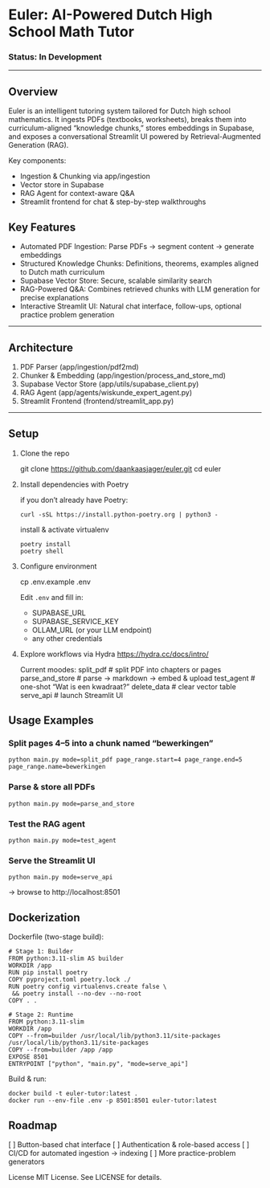 # Euler: AI-Powered Dutch High School Math Tutor

### Status: In Development

---

## Overview
Euler is an intelligent tutoring system tailored for Dutch high school mathematics. It ingests PDFs (textbooks, worksheets), breaks them into curriculum-aligned “knowledge chunks,” stores embeddings in Supabase, and exposes a conversational Streamlit UI powered by Retrieval-Augmented Generation (RAG).

Key components:
- Ingestion & Chunking via app/ingestion
- Vector store in Supabase
- RAG Agent for context-aware Q&A
- Streamlit frontend for chat & step-by-step walkthroughs



## Key Features
- Automated PDF Ingestion:
  Parse PDFs → segment content → generate embeddings
- Structured Knowledge Chunks:
  Definitions, theorems, examples aligned to Dutch math curriculum
- Supabase Vector Store:
  Secure, scalable similarity search
- RAG-Powered Q&A:
  Combines retrieved chunks with LLM generation for precise explanations
- Interactive Streamlit UI:
  Natural chat interface, follow-ups, optional practice problem generation

---

## Architecture

1. PDF Parser (app/ingestion/pdf2md)
2. Chunker & Embedding (app/ingestion/process_and_store_md)
3. Supabase Vector Store (app/utils/supabase_client.py)
4. RAG Agent (app/agents/wiskunde_expert_agent.py)
5. Streamlit Frontend (frontend/streamlit_app.py)

---

## Setup

1. Clone the repo

   git clone https://github.com/daankaasjager/euler.git
   cd euler

2. Install dependencies with Poetry

   if you don’t already have Poetry:
   ```
   curl -sSL https://install.python-poetry.org | python3 -
    ```

   install & activate virtualenv
   ```
   poetry install
   poetry shell
   ```

3. Configure environment

   cp .env.example .env

   Edit `.env` and fill in:
   - SUPABASE_URL
   - SUPABASE_SERVICE_KEY
   - OLLAM_URL  (or your LLM endpoint)
   - any other credentials

4. Explore workflows via Hydra https://hydra.cc/docs/intro/

   Current moodes:
     split_pdf       # split PDF into chapters or pages
     parse_and_store # parse → markdown → embed & upload
     test_agent      # one-shot “Wat is een kwadraat?”
     delete_data     # clear vector table
     serve_api       # launch Streamlit UI



## Usage Examples
### Split pages 4–5 into a chunk named “bewerkingen”
```
python main.py mode=split_pdf page_range.start=4 page_range.end=5 page_range.name=bewerkingen
```

### Parse & store all PDFs
```
python main.py mode=parse_and_store
```
### Test the RAG agent
```
python main.py mode=test_agent
```

### Serve the Streamlit UI
```
python main.py mode=serve_api
```
→ browse to http://localhost:8501


## Dockerization

Dockerfile (two-stage build):

    # Stage 1: Builder
    FROM python:3.11-slim AS builder
    WORKDIR /app
    RUN pip install poetry
    COPY pyproject.toml poetry.lock ./
    RUN poetry config virtualenvs.create false \
     && poetry install --no-dev --no-root
    COPY . .

    # Stage 2: Runtime
    FROM python:3.11-slim
    WORKDIR /app
    COPY --from=builder /usr/local/lib/python3.11/site-packages /usr/local/lib/python3.11/site-packages
    COPY --from=builder /app /app
    EXPOSE 8501
    ENTRYPOINT ["python", "main.py", "mode=serve_api"]

Build & run:

    docker build -t euler-tutor:latest .
    docker run --env-file .env -p 8501:8501 euler-tutor:latest

## Roadmap
[ ] Button-based chat interface
[ ] Authentication & role-based access
[ ] CI/CD for automated ingestion → indexing
[ ] More practice-problem generators


License
MIT License. See LICENSE for details.
